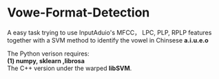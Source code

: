 # Vowe-Format-Detection  

A easy task trying to use InputAduio's MFCC， LPC, PLP, RPLP features together with a SVM method to identify the vowel in Chinsese **a.i.u.e.o**  

The Python verison requires:  
**(1) numpy, sklearn ,librosa**  
The C++ version under the warped **libSVM**.
